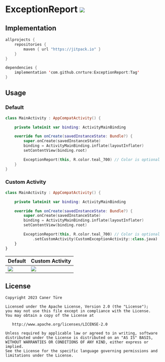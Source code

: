 # ExceptionReport [![](https://jitpack.io/v/cnrture/ExceptionReport.svg)](https://jitpack.io/#cnrture/ExceptionReport)

## Implementation
```kotlin
allprojects { 
    repositories {
        maven { url "https://jitpack.io" }
    }
}

dependencies {
    implementation 'com.github.cnrture:ExceptionReport:Tag'
}
```

## Usage
### Default
```kotlin
class MainActivity : AppCompatActivity() {

    private lateinit var binding: ActivityMainBinding

    override fun onCreate(savedInstanceState: Bundle?) {
        super.onCreate(savedInstanceState)
        binding = ActivityMainBinding.inflate(layoutInflater)
        setContentView(binding.root)

        ExceptionReport(this, R.color.teal_700) // Color is optional
    }
}
```
### Custom Activity
```kotlin
class MainActivity : AppCompatActivity() {

    private lateinit var binding: ActivityMainBinding

    override fun onCreate(savedInstanceState: Bundle?) {
        super.onCreate(savedInstanceState)
        binding = ActivityMainBinding.inflate(layoutInflater)
        setContentView(binding.root)

        ExceptionReport(this, R.color.teal_700) // Color is optional
            .setCustomActivity(CustomExceptionActivity::class.java)
    }
}
```

| Default | Custom Activity |
| ------- | -------------------- |
|<img src="https://github.com/cnrture/ExceptionReport/assets/29903779/ffd3946d-7897-4fe2-8396-afcdea342c4a"/>|<img src="https://github.com/cnrture/ExceptionReport/assets/29903779/f8bdb90f-7bf8-439a-9ca9-11476908406d"/>|

## License

```
Copyright 2023 Caner Türe

Licensed under the Apache License, Version 2.0 (the "License");
you may not use this file except in compliance with the License.
You may obtain a copy of the License at

   http://www.apache.org/licenses/LICENSE-2.0

Unless required by applicable law or agreed to in writing, software
distributed under the License is distributed on an "AS IS" BASIS,
WITHOUT WARRANTIES OR CONDITIONS OF ANY KIND, either express or implied.
See the License for the specific language governing permissions and
limitations under the License.
```
